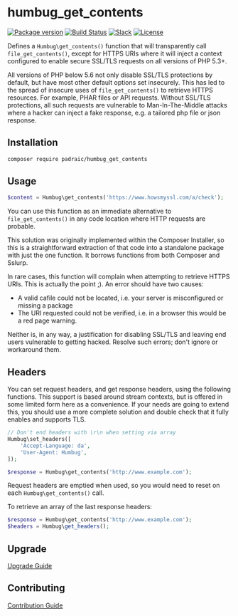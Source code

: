 # humbug_get_contents

[![Package version](https://img.shields.io/packagist/v/padraic/humbug_get_contents.svg?style=flat-square)](https://packagist.org/packages/padraic/humbug_get_contents)
[![Build Status](https://img.shields.io/travis/humbug/file_get_contents.svg?branch=master&style=flat-square)](https://travis-ci.org/humbug/file_get_contents?branch=master)
[![Slack](https://img.shields.io/badge/slack-%23humbug-red.svg?style=flat-square)](https://symfony.com/slack-invite)
[![License](https://img.shields.io/badge/license-MIT-red.svg?style=flat-square)](LICENSE)

Defines a `Humbug\get_contents()` function that will transparently call `file_get_contents()`,
except for HTTPS URIs where it will inject a context configured to enable secure
SSL/TLS requests on all versions of PHP 5.3+.

All versions of PHP below 5.6 not only disable SSL/TLS protections by default, but
have most other default options set insecurely. This has led to
the spread of insecure uses of `file_get_contents()` to retrieve HTTPS resources. For example,
PHAR files or API requests. Without SSL/TLS protections, all such requests are vulnerable
to Man-In-The-Middle attacks where a hacker can inject a fake response, e.g. a tailored php
file or json response.

## Installation

```bash
composer require padraic/humbug_get_contents
```


## Usage

```php
$content = Humbug\get_contents('https://www.howsmyssl.com/a/check');
```

You can use this function as an immediate alternative to `file_get_contents()` in any code
location where HTTP requests are probable.

This solution was originally implemented within the Composer Installer, so this is a
straightforward extraction of that code into a standalone package with just the one function.
It borrows functions from both Composer and Sslurp.

In rare cases, this function will complain when attempting to retrieve HTTPS URIs. This is
actually the point ;). An error should have two causes:

* A valid cafile could not be located, i.e. your server is misconfigured or missing a package
* The URI requested could not be verified, i.e. in a browser this would be a red page warning.

Neither is, in any way, a justification for disabling SSL/TLS and leaving end users vulnerable
to getting hacked. Resolve such errors; don't ignore or workaround them.


## Headers

You can set request headers, and get response headers, using the following functions.
This support is based around stream contexts, but is offered in some limited form
here as a convenience. If your needs are going to extend this, you should use a
more complete solution and double check that it fully enables and supports TLS.

```php
// Don't end headers with \r\n when setting via array
Humbug\set_headers([
    'Accept-Language: da',
    'User-Agent: Humbug',
]);

$response = Humbug\get_contents('http://www.example.com');
```

Request headers are emptied when used, so you would need to reset on each
`Humbug\get_contents()` call.

To retrieve an array of the last response headers:

```php
$response = Humbug\get_contents('http://www.example.com');
$headers = Humbug\get_headers();
```

## Upgrade

[Upgrade Guide](UPGRADE.md)


## Contributing

[Contribution Guide](CONTRIBUTING.md)
